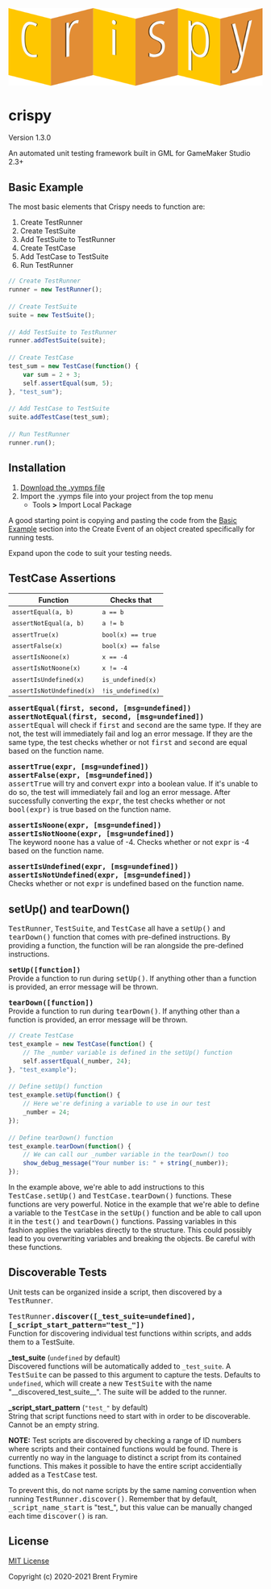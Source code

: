 <p align="center"><img src="./LOGO.png" style="margin:auto;"></p>

<h1>crispy</h1>
<p>Version 1.3.0</p>
<p>An automated unit testing framework built in GML for GameMaker Studio 2.3+</p>


<h2>Basic Example</h2>
<p>The most basic elements that Crispy needs to function are:</p>

<ol>
	<li>Create TestRunner</li>
	<li>Create TestSuite</li>
	<li>Add TestSuite to TestRunner</li>
	<li>Create TestCase</li>
	<li>Add TestCase to TestSuite</li>
	<li>Run TestRunner</li>
</ol>


```js
// Create TestRunner
runner = new TestRunner();

// Create TestSuite
suite = new TestSuite();

// Add TestSuite to TestRunner
runner.addTestSuite(suite);

// Create TestCase
test_sum = new TestCase(function() {
	var sum = 2 + 3;
	self.assertEqual(sum, 5);
}, "test_sum");

// Add TestCase to TestSuite
suite.addTestCase(test_sum);

// Run TestRunner
runner.run();
```


<h2>Installation</h2>

<ol>
	<li>
		<a href="https://github.com/bfrymire/crispy/releases/latest">Download the .yymps file</a>	
	</li>
	<li>
		Import the .yymps file into your project from the top menu
		<ul>
			<li>
				Tools <b>></b> Import Local Package
			</li>
		</ul>
	</li>
</ol>


A good starting point is copying and pasting the code from the <a href="#basic-example">Basic Example</a> section into the Create Event of an object created specifically for running tests.

Expand upon the code to suit your testing needs.


<h2>TestCase Assertions</h2>

| Function | Checks that |
|--|--|
| `assertEqual(a, b)` | `a == b` |
| `assertNotEqual(a, b)` | `a != b` |
| `assertTrue(x)` | `bool(x) == true` |
| `assertFalse(x)` | `bool(x) == false` |
| `assertIsNoone(x)` | `x == -4` |
| `assertIsNotNoone(x)` | `x != -4` |
| `assertIsUndefined(x)` | `is_undefined(x)` |
| `assertIsNotUndefined(x)` | `!is_undefined(x)` |

<samp><b>assertEqual(first, second, [msg=undefined])</b></samp>
<br>
<samp><b>assertNotEqual(first, second, [msg=undefined])</b></samp>
<br>
<samp>assertEqual</samp> will check if <samp>first</samp> and <samp>second</samp> are the same type. If they are not, the test will immediately fail and log an error message. If they are the same type, the test checks whether or not <samp>first</samp> and <samp>second</samp> are equal based on the function name.

<samp><b>assertTrue(expr, [msg=undefined])</b></samp>
<br>
<samp><b>assertFalse(expr, [msg=undefined])</b></samp>
<br>
<samp>assertTrue</samp> will try and convert <samp>expr</samp> into a boolean value. If it's unable to do so, the test will immediately fail and log an error message. After successfully converting the <samp>expr</samp>, the test checks whether or not <samp>bool(expr)</samp> is true based on the function name.

<samp><b>assertIsNoone(expr, [msg=undefined])</b></samp>
<br>
<samp><b>assertIsNotNoone(expr, [msg=undefined])</b></samp>
<br>
The keyword <samp>noone</samp> has a value of -4. Checks whether or not <samp>expr</samp> is -4 based on the function name.

<samp><b>assertIsUndefined(expr, [msg=undefined])</b></samp>
<br>
<samp><b>assertIsNotUndefined(expr, [msg=undefined])</b></samp>
<br>
Checks whether or not <samp>expr</samp> is undefined based on the function name.

<h2>setUp() and tearDown()</h2>
<samp>TestRunner</samp>, <samp>TestSuite</samp>, and <samp>TestCase</samp> all have a <samp>setUp()</samp> and <samp>tearDown()</samp> function that comes with pre-defined instructions. By providing a function, the function will be ran alongside the pre-defined instructions.

<samp><b>setUp([function])</b></samp>
<br>
Provide a function to run during <samp>setUp()</samp>. If anything other than a function is provided, an error message will be thrown.

<samp><b>tearDown([function])</b></samp>
<br>
Provide a function to run during <samp>tearDown()</samp>. If anything other than a function is provided, an error message will be thrown.

```js
// Create TestCase
test_example = new TestCase(function() {
	// The _number variable is defined in the setUp() function
	self.assertEqual(_number, 24);
}, "test_example");

// Define setUp() function
test_example.setUp(function() {
	// Here we're defining a variable to use in our test
	_number = 24;
});

// Define tearDown() function
test_example.tearDown(function() {
	// We can call our _number variable in the tearDown() too
	show_debug_message("Your number is: " + string(_number));
});
```

In the example above, we're able to add instructions to this <samp>TestCase.setUp()</samp> and <samp>TestCase.tearDown()</samp> functions. These functions are very powerful. Notice in the example that we're able to define a variable to the <samp>TestCase</samp> in the <samp>setUp()</samp> function and be able to call upon it in the <samp>test()</samp> and <samp>tearDown()</samp> functions. Passing variables in this fashion applies the variables directly to the structure. This could possibly lead to you overwriting variables and breaking the objects. Be careful with these functions.

<h2>Discoverable Tests</h2>

Unit tests can be organized inside a script, then discovered by a <samp>TestRunner</samp>.

<samp>TestRunner<b>.discover([\_test_suite=undefined], [\_script_start_pattern="test\_"])</b></samp>
<br>
Function for discovering individual test functions within scripts, and adds them to a TestSuite.

<b>_test_suite</b> (`undefined` by default)
<br>
Discovered functions will be automatically added to `_test_suite`.
A <samp>TestSuite</samp> can be passed to this argument to capture the tests.
Defaults to `undefined`, which will create a new <samp>TestSuite</samp> with the name "\_\_discovered_test_suite\_\_". The suite will be added to the runner.

<b>_script_start_pattern</b> (`"test_"` by default)
<br>
String that script functions need to start with in order to be discoverable. Cannot be an empty string.

<b>NOTE:</b> Test scripts are discovered by checking a range of ID numbers where scripts and their contained functions would be found. There is currently no way in the language to distinct a script from its contained functions. This makes it possible to have the entire script accidentially added as a <samp>TestCase</samp> test.

To prevent this, do not name scripts by the same naming convention when running <samp>TestRunner.discover()</samp>. Remember that by default, <samp>\_script_name_start</samp> is "test\_", but this value can be manually changed each time <samp>discover()</samp> is ran.

<h2>License</h2>
<a href="https://opensource.org/licenses/MIT" _target="blank">MIT License</a>
<p>Copyright (c) 2020-2021 Brent Frymire</p>